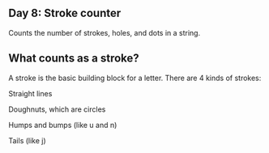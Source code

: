 ## Day 8: Stroke counter
Counts the number of strokes, holes, and dots in a string. 

## What counts as a stroke?
A stroke is the basic building block for a letter. There are 4 kinds of strokes:


  Straight lines

  
  Doughnuts, which are circles
  
  
  Humps and bumps (like u and n)
  
  
  Tails (like j)
  
